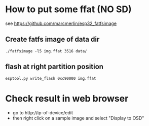 # How to put some ffat (NO SD)

see https://github.com/marcmerlin/esp32_fatfsimage

## Create fatfs image of data dir

`./fatfsimage -l5 img.ffat 3516 data/`

## flash at right partition position
`esptool.py write_flash 0xc90000 img.ffat`

# Check result in web browser
- go to http://ip-of-device/edit
- then right click on a sample image and select "Display to OSD"